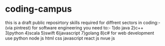 # coding-campus
this is a draft public reposirtory
skills required for diffrent sectors in coding:-
(via pintrest)
for software engineering you need to:-
1)do java
2)c++
3)python
4)scala
5)swift
6)javascript
7)golang
8)c#
for web development use python node js html css javascript react js nvue js 
